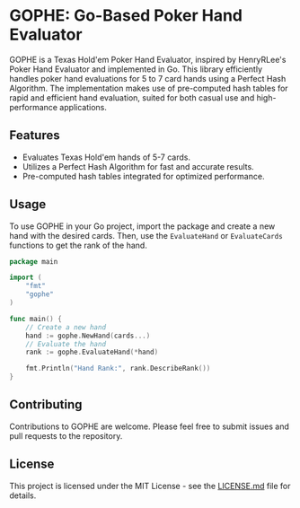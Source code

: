 # GOPHE: Go-Based Poker Hand Evaluator

GOPHE is a Texas Hold'em Poker Hand Evaluator, inspired by HenryRLee's Poker Hand Evaluator and implemented in Go. This library efficiently handles poker hand evaluations for 5 to 7 card hands using a Perfect Hash Algorithm. The implementation makes use of pre-computed hash tables for rapid and efficient hand evaluation, suited for both casual use and high-performance applications.

## Features
- Evaluates Texas Hold'em hands of 5-7 cards.
- Utilizes a Perfect Hash Algorithm for fast and accurate results.
- Pre-computed hash tables integrated for optimized performance.

## Usage
To use GOPHE in your Go project, import the package and create a new hand with the desired cards. Then, use the `EvaluateHand` or `EvaluateCards` functions to get the rank of the hand.

```go
package main

import (
    "fmt"
    "gophe"
)

func main() {
    // Create a new hand
    hand := gophe.NewHand(cards...)
    // Evaluate the hand
    rank := gophe.EvaluateHand(*hand)

    fmt.Println("Hand Rank:", rank.DescribeRank())
}
```
## Contributing
Contributions to GOPHE are welcome. Please feel free to submit issues and pull requests to the repository.

## License
This project is licensed under the MIT License - see the [LICENSE.md](LICENSE.md) file for details.
